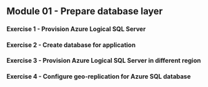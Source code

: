 ## Module 01 - Prepare database layer

#### Exercise 1 - Provision Azure Logical SQL Server

#### Exercise 2 - Create database for application

#### Exercise 3 - Provision Azure Logical SQL Server in different region

#### Exercise 4 - Configure geo-replication for Azure SQL database

